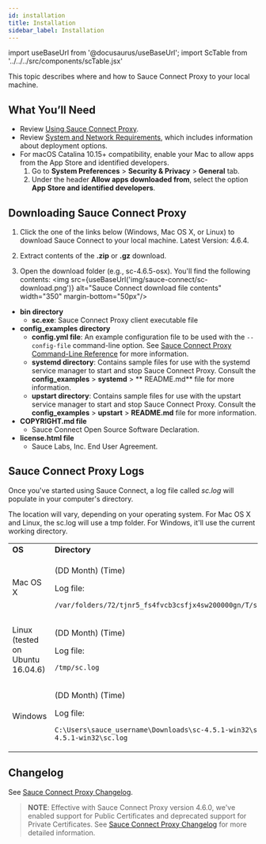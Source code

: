 ```yaml
---
id: installation
title: Installation
sidebar_label: Installation
---
```


import useBaseUrl from '@docusaurus/useBaseUrl';
import ScTable from '../../../src/components/scTable.jsx'

This topic describes where and how to Sauce Connect Proxy to your local machine.

## What You’ll Need

* Review [Using Sauce Connect Proxy](/secure-connections/sauce-connect.md).
* Review [System and Network Requirements](/secure-connections/sauce-connect/system-requirements.md), which includes information about deployment options.
* For macOS Catalina 10.15+ compatibility, enable your Mac to allow apps from the App Store and identified developers.
    1. Go to **System Preferences** > **Security & Privacy** > **General** tab.
    2. Under the header **Allow apps downloaded from**, select the option **App Store and identified developers**.

## Downloading Sauce Connect Proxy

1. Click the one of the links below (Windows, Mac OS X, or Linux) to download Sauce Connect to your local machine. Latest Version: 4.6.4.
   <ScTable></ScTable>

2. Extract contents of the **.zip** or **.gz** download.

3. Open the download folder (e.g., sc-4.6.5-osx). You'll find the following contents:
<img src={useBaseUrl('img/sauce-connect/sc-download.png')} alt="Sauce Connect download file contents" width="350" margin-bottom="50px"/>

* **bin directory**
    * **sc.exe**: Sauce Connect Proxy client executable file
* **config_examples directory**
    * **config.yml file**: An example configuration file to be used with the `--config-file` command-line option. See [Sauce Connect Proxy Command-Line Reference](dev/cli/sauce-connect-proxy.md) for more information.
    * **systemd directory**: Contains sample files for use with the systemd service manager to start and stop Sauce Connect Proxy. Consult the **config_examples** > **systemd** > ** README.md** file for more information.
    * **upstart directory**: Contains sample files for use with the upstart service manager to start and stop Sauce Connect Proxy. Consult the **config_examples** > **upstart** > **README.md** file for more information.
* **COPYRIGHT.md file**
  * Sauce Connect Open Source Software Declaration.
* **license.html file**
  * Sauce Labs, Inc. End User Agreement.

## Sauce Connect Proxy Logs

Once you've started using Sauce Connect, a log file called _sc.log_ will populate in your computer's directory.

The location will vary, depending on your operating system. For Mac OS X and Linux, the sc.log will use a tmp folder. For Windows, it'll use the current working directory.

<table>
  <tr>
   <td><strong>OS</strong>
   </td>
   <td><strong>Directory</strong>
   </td>
  </tr>
  <tr>
   <td>Mac OS X
   </td>
   <td><p>(DD Month) (Time)</p>
   Log file:
   <p><code>/var/folders/72/tjnr5_fs4fvcb3csfjx4sw200000gn/T/sc.log</code></p>
   </td>
  </tr>
  <tr>
   <td>Linux (tested on Ubuntu 16.04.6)
   </td>
   <td><p>(DD Month) (Time)</p>
   Log file:
   <p><code>/tmp/sc.log</code></p>
   </td>
  </tr>
  <tr>
   <td>Windows
   </td>
   <td><p>(DD Month) (Time)</p>
   Log file:
   <p><code>C:\Users\sauce_username\Downloads\sc-4.5.1-win32\sc-4.5.1-win32\sc.log</code></p>
   </td>
  </tr>
</table>

## Changelog

See [Sauce Connect Proxy Changelog](/secure-connections/sauce-connect/changelog.md).

>**NOTE**: Effective with Sauce Connect Proxy version 4.6.0, we've enabled support for Public Certificates and deprecated support for Private Certificates. See [Sauce Connect Proxy Changelog](secure-connections/sauce-connect/changelog) for more detailed information.
